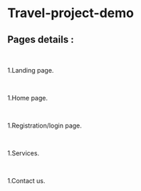 # Travel-project-demo
<h2>Pages details :</h2><br>
<p>1.Landing page.</p><br>
<p>1.Home page.</p><br>
<p>1.Registration/login page.</p><br>
<p>1.Services.</p><br>
<p>1.Contact us.</p><br>
